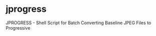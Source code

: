 jprogress
=========

JPROGRESS - Shell Script for Batch Converting Baseline JPEG Files to Progressive
